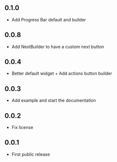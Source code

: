 ## 0.1.0

* Add Progress Bar default and builder

## 0.0.8

* Add NextBuilder to have a custom next button 

## 0.0.4

* Better default widget + Add actions button builder

## 0.0.3

* Add example and start the documentation

## 0.0.2

* Fix license

## 0.0.1

* First public release